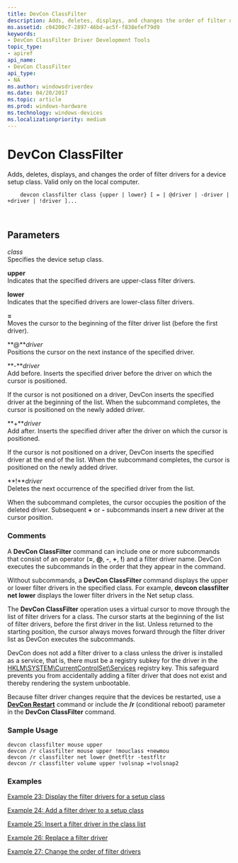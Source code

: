 ```yaml
---
title: DevCon ClassFilter
description: Adds, deletes, displays, and changes the order of filter drivers for a device setup class. Valid only on the local computer.
ms.assetid: c04200c7-2897-46bd-ac5f-f838efef79d9
keywords:
- DevCon ClassFilter Driver Development Tools
topic_type:
- apiref
api_name:
- DevCon ClassFilter
api_type:
- NA
ms.author: windowsdriverdev
ms.date: 04/20/2017
ms.topic: article
ms.prod: windows-hardware
ms.technology: windows-devices
ms.localizationpriority: medium
---
```


# DevCon ClassFilter


Adds, deletes, displays, and changes the order of filter drivers for a device setup class. Valid only on the local computer.

```
    devcon classfilter class {upper | lower} [ = | @driver | -driver | +driver | !driver ]...

   
```

## <span id="ddk_devcon_classfilter_tools"></span><span id="DDK_DEVCON_CLASSFILTER_TOOLS"></span>Parameters


<span id="_______class______"></span><span id="_______CLASS______"></span> *class*   
Specifies the device setup class.

<span id="_______upper______"></span><span id="_______UPPER______"></span> **upper**   
Indicates that the specified drivers are upper-class filter drivers.

<span id="_______lower______"></span><span id="_______LOWER______"></span> **lower**   
Indicates that the specified drivers are lower-class filter drivers.

<span id="______________"></span> **=**   
Moves the cursor to the beginning of the filter driver list (before the first driver).

<span id="________driver______"></span><span id="________DRIVER______"></span> **@***driver*   
Positions the cursor on the next instance of the specified driver.

<span id="-driver"></span><span id="-DRIVER"></span>**-***driver*  
Add before. Inserts the specified driver before the driver on which the cursor is positioned.

If the cursor is not positioned on a driver, DevCon inserts the specified driver at the beginning of the list. When the subcommand completes, the cursor is positioned on the newly added driver.

<span id="________driver______"></span><span id="________DRIVER______"></span> **+***driver*   
Add after. Inserts the specified driver after the driver on which the cursor is positioned.

If the cursor is not positioned on a driver, DevCon inserts the specified driver at the end of the list. When the subcommand completes, the cursor is positioned on the newly added driver.

<span id="________driver______"></span><span id="________DRIVER______"></span> **!***driver*   
Deletes the next occurrence of the specified driver from the list.

When the subcommand completes, the cursor occupies the position of the deleted driver. Subsequent **+** or **-** subcommands insert a new driver at the cursor position.

### <span id="comments"></span><span id="COMMENTS"></span>Comments

A **DevCon ClassFilter** command can include one or more subcommands that consist of an operator (**=**, **@**, **-**, **+**, **!**) and a filter driver name. DevCon executes the subcommands in the order that they appear in the command.

Without subcommands, a **DevCon ClassFilter** command displays the upper or lower filter drivers in the specified class. For example, **devcon classfilter net lower** displays the lower filter drivers in the Net setup class.

The **DevCon ClassFilter** operation uses a virtual cursor to move through the list of filter drivers for a class. The cursor starts at the beginning of the list of filter drivers, before the first driver in the list. Unless returned to the starting position, the cursor always moves forward through the filter driver list as DevCon executes the subcommands.

DevCon does not add a filter driver to a class unless the driver is installed as a service, that is, there must be a registry subkey for the driver in the [HKLM\\SYSTEM\\CurrentControlSet\\Services](https://msdn.microsoft.com/library/windows/hardware/ff546188) registry key. This safeguard prevents you from accidentally adding a filter driver that does not exist and thereby rendering the system unbootable.

Because filter driver changes require that the devices be restarted, use a [**DevCon Restart**](devcon-restart.md) command or include the **/r** (conditional reboot) parameter in the **DevCon ClassFilter** command.

### <span id="sample_usage"></span><span id="SAMPLE_USAGE"></span>Sample Usage

```
devcon classfilter mouse upper
devcon /r classfilter mouse upper !mouclass +newmou
devcon /r classfilter net lower @netfltr -testfltr
devcon /r classfilter volume upper !volsnap =!volsnap2
```

### <span id="examples"></span><span id="EXAMPLES"></span>Examples

[Example 23: Display the filter drivers for a setup class](devcon-examples.md#ddk_example_23_display_the_filter_drivers_for_a_setup_class_tools)

[Example 24: Add a filter driver to a setup class](devcon-examples.md#ddk_example_24_add_a_filter_driver_to_a_setup_class_tools)

[Example 25: Insert a filter driver in the class list](devcon-examples.md#ddk_example_25_insert_a_filter_driver_in_the_class_list_tools)

[Example 26: Replace a filter driver](devcon-examples.md#ddk_example_26_replace_a_filter_driver_tools)

[Example 27: Change the order of filter drivers](devcon-examples.md#ddk_example_27_change_the_order_of_filter_drivers_tools)

 

 





